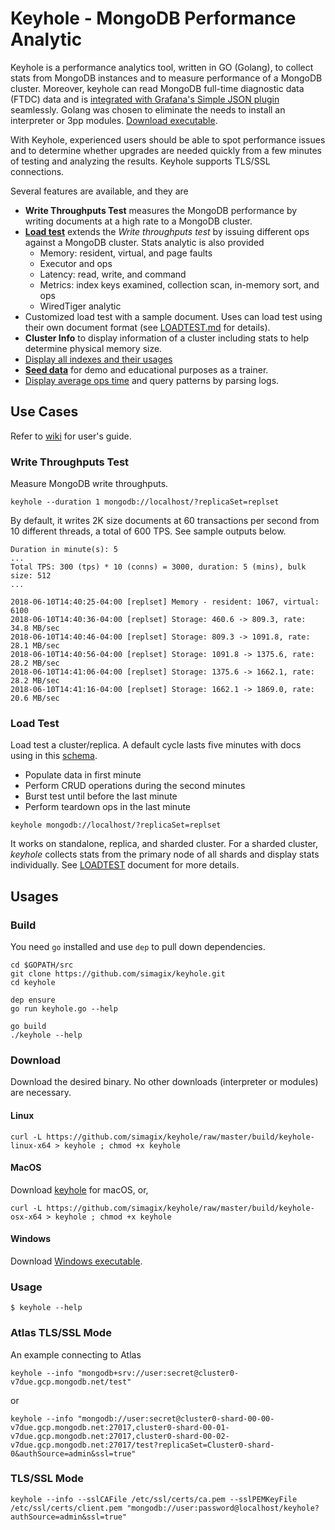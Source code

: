 # Keyhole - MongoDB Performance Analytic
Keyhole is a performance analytics tool, written in GO (Golang), to collect stats from MongoDB instances and to measure performance of a MongoDB cluster.  Moreover, keyhole can read MongoDB full-time diagnostic data (FTDC) data and is [integrated with Grafana's Simple JSON plugin](https://github.com/simagix/keyhole/wiki/MongoDB-FTDC-and-Grafana-Integration) seamlessly.  Golang was chosen to eliminate the needs to install an interpreter or 3pp modules.  [Download executable](https://github.com/simagix/keyhole#download).

With Keyhole, experienced users should be able to spot performance issues and to determine whether upgrades are needed quickly from a few minutes of testing and analyzing the results.  Keyhole supports TLS/SSL connections.

Several features are available, and they are

- **Write Throughputs Test** measures the MongoDB performance by writing documents at a high rate to a MongoDB cluster.
- [**Load test**](docs/LOADTEST.md) extends the *Write throughputs test* by issuing different ops against a MongoDB cluster.  Stats analytic is also provided
  - Memory: resident, virtual, and page faults
  - Executor and ops
  - Latency: read, write, and command
  - Metrics: index keys examined, collection scan, in-memory sort, and ops
  - WiredTiger analytic
- Customized load test with a sample document.  Uses can load test using their own document format (see [LOADTEST.md](docs/LOADTEST.md) for details).
- **Cluster Info** to display information of a cluster including stats to help determine physical memory size.
- [Display all indexes and their usages](https://github.com/simagix/keyhole/wiki/List-All-Indexes-with-Usages)
- [**Seed data**](https://github.com/simagix/keyhole/wiki/Seed-Data-using-a-Template) for demo and educational purposes as a trainer.
- [Display average ops time](https://github.com/simagix/keyhole/wiki/Mongo-Logs-Analytics) and query patterns by parsing logs.

## Use Cases
Refer to [wiki](https://github.com/simagix/keyhole/wiki) for user's guide.

### Write Throughputs Test
Measure MongoDB write throughputs.

```
keyhole --duration 1 mongodb://localhost/?replicaSet=replset
```

By default, it writes 2K size documents at 60 transactions per second from 10 different threads, a total of 600 TPS.  See sample outputs below.

```
Duration in minute(s): 5
...
Total TPS: 300 (tps) * 10 (conns) = 3000, duration: 5 (mins), bulk size: 512
...

2018-06-10T14:40:25-04:00 [replset] Memory - resident: 1067, virtual: 6100
2018-06-10T14:40:36-04:00 [replset] Storage: 460.6 -> 809.3, rate: 34.8 MB/sec
2018-06-10T14:40:46-04:00 [replset] Storage: 809.3 -> 1091.8, rate: 28.1 MB/sec
2018-06-10T14:40:56-04:00 [replset] Storage: 1091.8 -> 1375.6, rate: 28.2 MB/sec
2018-06-10T14:41:06-04:00 [replset] Storage: 1375.6 -> 1662.1, rate: 28.2 MB/sec
2018-06-10T14:41:16-04:00 [replset] Storage: 1662.1 -> 1869.0, rate: 20.6 MB/sec
```

### Load Test
Load test a cluster/replica.  A default cycle lasts five minutes with docs using in this [schema](docs/LOADTEST.md).

- Populate data in first minute
- Perform CRUD operations during the second minutes
- Burst test until before the last minute
- Perform teardown ops in the last minute

```
keyhole mongodb://localhost/?replicaSet=replset
```

It works on standalone, replica, and sharded cluster.  For a sharded cluster, *keyhole* collects stats from the primary node of all shards and display stats individually.  See [LOADTEST](docs/LOADTEST.md) document for more details.

## Usages
### Build
You need `go` installed and use `dep` to pull down dependencies.

```
cd $GOPATH/src
git clone https://github.com/simagix/keyhole.git
cd keyhole

dep ensure
go run keyhole.go --help

go build
./keyhole --help
```

### Download
Download the desired binary.  No other downloads (interpreter or modules) are necessary.

#### Linux
```
curl -L https://github.com/simagix/keyhole/raw/master/build/keyhole-linux-x64 > keyhole ; chmod +x keyhole
```

#### MacOS
Download [keyhole](https://github.com/simagix/keyhole/raw/master/build/keyhole-win-x64.exe) for macOS, or,

```
curl -L https://github.com/simagix/keyhole/raw/master/build/keyhole-osx-x64 > keyhole ; chmod +x keyhole
```

#### Windows
Download [Windows  executable](https://github.com/simagix/keyhole/raw/master/build/keyhole-win-x64.exe).

### Usage
```
$ keyhole --help
```

### Atlas TLS/SSL Mode
An example connecting to Atlas

```
keyhole --info "mongodb+srv://user:secret@cluster0-v7due.gcp.mongodb.net/test"
```

or

```
keyhole --info "mongodb://user:secret@cluster0-shard-00-00-v7due.gcp.mongodb.net:27017,cluster0-shard-00-01-v7due.gcp.mongodb.net:27017,cluster0-shard-00-02-v7due.gcp.mongodb.net:27017/test?replicaSet=Cluster0-shard-0&authSource=admin&ssl=true"
```

### TLS/SSL Mode
```
keyhole --info --sslCAFile /etc/ssl/certs/ca.pem --sslPEMKeyFile /etc/ssl/certs/client.pem "mongodb://user:password@localhost/keyhole?authSource=admin&ssl=true"
```
